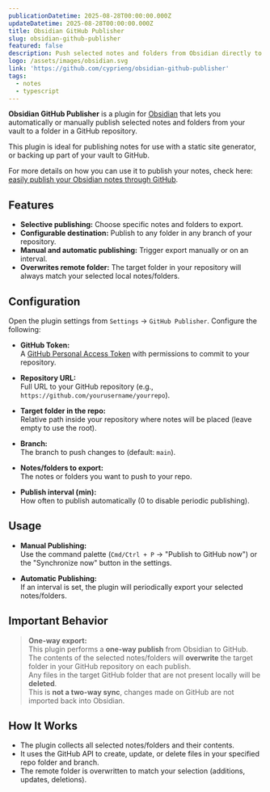 ```yaml
---
publicationDatetime: 2025-08-28T00:00:00.000Z
updateDatetime: 2025-08-28T00:00:00.000Z
title: Obsidian GitHub Publisher
slug: obsidian-github-publisher
featured: false
description: Push selected notes and folders from Obsidian directly to a GitHub repository
logo: /assets/images/obsidian.svg
link: 'https://github.com/cyprieng/obsidian-github-publisher'
tags:
  - notes
  - typescript
---
```

**Obsidian GitHub Publisher** is a plugin for [Obsidian](https://obsidian.md/) that lets you automatically or manually publish selected notes and folders from your vault to a folder in a GitHub repository.

This plugin is ideal for publishing notes for use with a static site generator, or backing up part of your vault to GitHub.

For more details on how you can use it to publish your notes, check here: [easily publish your Obsidian notes through GitHub](https://www.cyprien.io/posts/obsidian-github-publisher/).

## Features

- **Selective publishing:** Choose specific notes and folders to export.
- **Configurable destination:** Publish to any folder in any branch of your repository.
- **Manual and automatic publishing:** Trigger export manually or on an interval.
- **Overwrites remote folder:** The target folder in your repository will always match your selected local notes/folders.

## Configuration

Open the plugin settings from `Settings` → `GitHub Publisher`. Configure the following:

- **GitHub Token:**  
  A [GitHub Personal Access Token](https://github.com/settings/tokens) with permissions to commit to your repository.

- **Repository URL:**  
  Full URL to your GitHub repository (e.g., `https://github.com/yourusername/yourrepo`).

- **Target folder in the repo:**  
  Relative path inside your repository where notes will be placed (leave empty to use the root).

- **Branch:**  
  The branch to push changes to (default: `main`).

- **Notes/folders to export:**  
  The notes or folders you want to push to your repo.

- **Publish interval (min):**  
  How often to publish automatically (0 to disable periodic publishing).

## Usage

- **Manual Publishing:**  
  Use the command palette (`Cmd/Ctrl + P` → "Publish to GitHub now") or the "Synchronize now" button in the settings.

- **Automatic Publishing:**  
  If an interval is set, the plugin will periodically export your selected notes/folders.

## Important Behavior

> **One-way export:**  
> This plugin performs a **one-way publish** from Obsidian to GitHub.  
> The contents of the selected notes/folders will **overwrite** the target folder in your GitHub repository on each publish.  
> Any files in the target GitHub folder that are not present locally will be **deleted**.  
> This is **not a two-way sync**, changes made on GitHub are not imported back into Obsidian.

## How It Works

- The plugin collects all selected notes/folders and their contents.
- It uses the GitHub API to create, update, or delete files in your specified repo folder and branch.
- The remote folder is overwritten to match your selection (additions, updates, deletions).

